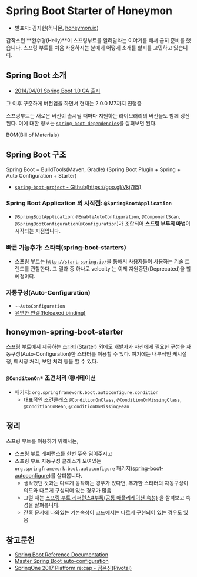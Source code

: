 # Spring Boot Starter of Honeymon

* 발표자: 김지헌(허니몬, [honeymon.io](http://honeymon.io))


갑작스런 **완수형(Helly)**이 스프링부트를 알려달라는 이야기를 해서 급히 준비를 했습니다. 스프링 부트를 처음 사용하시는 분에게 어떻게 소개를 할지를 고민하고 있습니다. 

## Spring Boot 소개
* [2014/04/01 Spring Boot 1.0 GA 출시](https://spring.io/blog/2014/04/01/spring-boot-1-0-ga-released)

그 이후 꾸준하게 버전업을 하면서 현재는 2.0.0 M7까지 진행중

스프링부트는 새로운 버전이 출시될 때마다 지원하는 라이브러리의 버전들도 함께 갱신된다. 이에 대한 정보는 [`spring-boot-dependencies`](https://github.com/spring-projects/spring-boot/tree/master/spring-boot-project/spring-boot-dependencies)를 살펴보면 된다.

BOM(Bill of Materials)

## Spring Boot 구조

Spring Boot = BuildTools(Maven, Gradle) (Spring Boot Plugin + Spring + Auto Configuration + Starter)

* [`spring-boot-project` - Github(https://goo.gl/Vkj785)](https://github.com/spring-projects/spring-boot/tree/master/spring-boot-project)

### Spring Boot Application 의 시작점: `@SpringBootApplication`
* `@SpringBootApplication`: `@EnableAutoConfiguration`, `@ComponentScan`, `@SpringBootConfiguration`(`@Configuration`)가 조합되어 **스프링 부투의 마법**이 시작되는 지점입니다.
  
### 빠른 기능추가: 스타터(spring-boot-starters)
* 스프링 부트는 [`http://start.spring.io/`](http://start.spring.io/)을 통해서 사용자들이 사용하는 기술 트렌드를 관찰한다. 그 결과 중 하나로 velocity 는 이제 지원중단(Deprecated)을 할 예정이다.

### 자동구성(Auto-Configuration)
* `~~AutoConfiguration`
* [유연한 연결(Releaxed binding)](https://docs.spring.io/spring-boot/docs/current/reference/htmlsingle/#boot-features-external-config-relaxed-binding)

## honeymon-spring-boot-starter
스프링 부트에서 제공하는 스타터(Starter) 외에도 개발자가 자신에게 필요한 구성을 자동구성(Auto-Configuration)한 스타터를 이용할 수 있다.
여기에는 내부적인 캐시설정, 메시징 처리, 보안 처리 등을 할 수 있다.

### `@ConditonOn*` 조건처리 애너테이션
* 패키지: `org.springframework.boot.autoconfigure.condition`
  - 대표적인 조건클래스 `@ConditionOnClass`, `@ConditionOnMissingClass`, `@ConditionOnBean`, `@ConditionOnMissingBean`    

## 정리
스프링 부트를 이용하기 위해서는,
* 스프링 부트 레퍼런스를 한번 쭈욱 읽어주시고
* 스프링 부트 자동구성 클래스가 모여있는 `org.springframework.boot.autoconfigure` 패키지([spring-boot-autoconfigure](https://github.com/spring-projects/spring-boot/tree/master/spring-boot-project/spring-boot-autoconfigure))를 살펴봅니다.
  * 생각했던 것과는 다르게 동작하는 경우가 있다면, 추가한 스타터의 자동구성이 의도와 다르게 구성되어 있는 경우가 많음
  * 그럴 때는 [스프링 부트 레퍼런스#부록(공통 애플리케이션 속성)](https://docs.spring.io/spring-boot/docs/current/reference/htmlsingle/#common-application-properties) 을 살펴보고 속성을 살펴봅니다.
  * 간혹 문서에 나와있는 기본속성이 코드에서는 다르게 구현되어 있는 경우도 있음

## 참고문헌
* [Spring Boot Reference Documentation](https://docs.spring.io/spring-boot/docs/current/reference/htmlsingle)
* [Master Spring Boot auto-configuration](https://github.com/snicoll-demos/spring-boot-master-auto-configuration)
* [SpringOne 2017 Platform re:cap - 정윤신(Pivotal)](https://www.slideshare.net/PivotalKorea/springone-platform-recap)